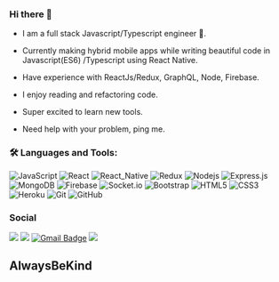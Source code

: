 ### Hi there 👋


-  I am a full stack Javascript/Typescript engineer  🌻.

- Currently making hybrid mobile apps while writing beautiful code in Javascript(ES6) /Typescript using React Native.

- Have experience with ReactJs/Redux, GraphQL, Node, Firebase.

- I enjoy reading and refactoring code.

- Super excited to learn new tools.

- Need help with your problem, ping me.




### 🛠️ Languages and Tools:

![JavaScript](https://img.shields.io/badge/-JavaScript-black?style=flat-square&logo=javascript)
![React](https://img.shields.io/badge/-React-black?style=flat-square&logo=react)
![React_Native](https://img.shields.io/badge/-ReactNative-black?style=flat-square&logo=react)
![Redux](https://img.shields.io/badge/-Redux-black?style=flat-square&logo=Redux)
![Nodejs](https://img.shields.io/badge/-Nodejs-black?style=flat-square&logo=Node.js)
![Express.js](https://img.shields.io/badge/-Express-black?style=flat-square&logo=expressjs)
![MongoDB](https://img.shields.io/badge/-MongoDB-black?style=flat-square&logo=mongodb)
![Firebase](https://img.shields.io/badge/-Firebase-black?style=flat-square&logo=Firebase)
![Socket.io](https://img.shields.io/badge/-Socket-black?style=flat-square&logo=socket.io)
![Bootstrap](https://img.shields.io/badge/-Bootstrap-black?style=flat-square&logo=bootstrap)
![HTML5](https://img.shields.io/badge/-HTML5-black?style=flat-square&logo=html5&logoColor=white)
![CSS3](https://img.shields.io/badge/-CSS3-black?style=flat-square&logo=css3)
![Heroku](https://img.shields.io/badge/-Heroku-black?style=flat-square&logo=heroku)
![Git](https://img.shields.io/badge/-Git-black?style=flat-square&logo=git)
![GitHub](https://img.shields.io/badge/-GitHub-black?style=flat-square&logo=github)






###  Social
<!--
-->
[<img src="https://img.shields.io/badge/vinod_Yevatikar-%230077B5.svg?&style=flat-square&logo=linkedin&logoColor=white" />](https://www.linkedin.com/in/vinod-yevatikar-354146109/)
[<img src = "https://img.shields.io/badge/YevatikarVinod-1ca0f1.svg?&style=flat-square&labelColor=1ca0f1&logo=twitter&logoColor=white">](https://twitter.com/YevatikarVinod)
[![Gmail Badge](https://img.shields.io/badge/-vinodyevatikar95@gmail.com-c14438?style=flat-square&logo=Gmail&logoColor=white&link=mailto:aman.atg001@gmail.com)](mailto:vinodyevatikar95@gmail.com)
[<img src = "https://img.shields.io/badge/vinod_y_-%23E4405F.svg?&style=flat-square&logo=instagram&logoColor=white">](https://www.instagram.com/vinod_y_/)





## AlwaysBeKind 



